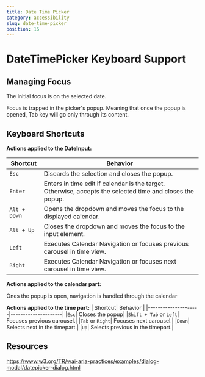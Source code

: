 ```yaml
---
title: Date Time Picker
category: accessibility
slug: date-time-picker
position: 16
---
```

# DateTimePicker Keyboard Support

## Managing Focus

The initial focus is on the selected date.

Focus is trapped in the picker's popup. Meaning that once the popup is opened, Tab key will go only through its content.

## Keyboard Shortcuts

**Actions applied to the DateInput:**

| Shortcut| Behavior |
|---------------------|---------------------|
|`Esc`| Discards the selection and closes the popup. |
|`Enter`| Enters in time edit if calendar is the target. Otherwise, accepts the selected time and closes the popup. |
|`Alt + Down`| Opens the dropdown and moves the focus to the displayed calendar.|
|`Alt + Up`| Closes the dropdown and moves the focus to the input element.|
|`Left`| Executes Calendar Navigation or focuses previous carousel in time view.|
|`Right`| Executes Calendar Navigation or focuses next carousel in time view.|

**Actions applied to the calendar part:**

Ones the popup is open, navigation is handled through the calendar


**Actions applied to the time part:**
| Shortcut| Behavior |
|---------------------|---------------------|
|`Esc`| Closes the popup|
|`Shift + Tab` or `Left`| Focuses previous carousel.|
|`Tab` or `Right`| Focuses next carousel.|
|`Down`| Selects next in the timepart.|
|`Up`| Selects previous in the timepart.|

## Resources

https://www.w3.org/TR/wai-aria-practices/examples/dialog-modal/datepicker-dialog.html
